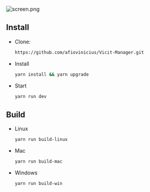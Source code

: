 ![screen.png](Untitled%20260a1498b7894ecda8ae7244d67c658b/screen.png)

## Install

- Clone:
  ```bash
  https://github.com/afiovinicius/Vicit-Manager.git
  ```
- Install
  ```bash
  yarn install && yarn upgrade
  ```
- Start
  ```bash
  yarn run dev
  ```

## Build

- Linux
  ```bash
  yarn run build-linux
  ```
- Mac
  ```bash
  yarn run build-mac
  ```
- Windows
  ```bash
  yarn run build-win
  ```
